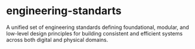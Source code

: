 # engineering-standarts
A unified set of engineering standards defining foundational, modular, and low-level design principles for building consistent and efficient systems across both digital and physical domains.
